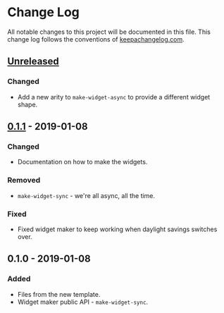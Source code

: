 # Change Log
All notable changes to this project will be documented in this file. This change log follows the conventions of [keepachangelog.com](http://keepachangelog.com/).

## [Unreleased]
### Changed
- Add a new arity to `make-widget-async` to provide a different widget shape.

## [0.1.1] - 2019-01-08
### Changed
- Documentation on how to make the widgets.

### Removed
- `make-widget-sync` - we're all async, all the time.

### Fixed
- Fixed widget maker to keep working when daylight savings switches over.

## 0.1.0 - 2019-01-08
### Added
- Files from the new template.
- Widget maker public API - `make-widget-sync`.

[Unreleased]: https://github.com/your-name/libclojars/compare/0.1.1...HEAD
[0.1.1]: https://github.com/your-name/libclojars/compare/0.1.0...0.1.1
